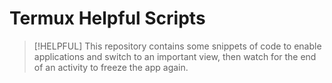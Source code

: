 # Termux Helpful Scripts

> [!HELPFUL]
> This repository contains some snippets of code to enable applications and
> switch to an important view, then watch for the end of an activity to freeze
> the app again.
